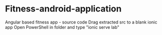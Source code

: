 # Fitness-android-application
Angular based fitness app - source code
Drag extracted src to a blank ionic app 
Open PowerShell in folder and type "ionic serve lab"
